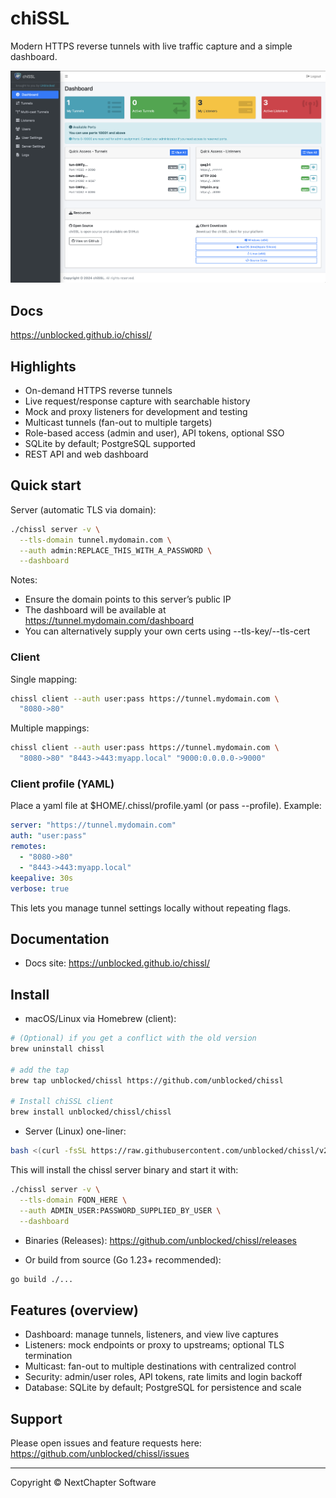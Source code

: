 # chiSSL

Modern HTTPS reverse tunnels with live traffic capture and a simple dashboard.

![Dashboard Overview](docs/assets/screenshots/dashboard-main.png)

## Docs
https://unblocked.github.io/chissl/

## Highlights
- On-demand HTTPS reverse tunnels
- Live request/response capture with searchable history
- Mock and proxy listeners for development and testing
- Multicast tunnels (fan-out to multiple targets)
- Role-based access (admin and user), API tokens, optional SSO
- SQLite by default; PostgreSQL supported
- REST API and web dashboard

## Quick start

Server (automatic TLS via domain):

```bash
./chissl server -v \
  --tls-domain tunnel.mydomain.com \
  --auth admin:REPLACE_THIS_WITH_A_PASSWORD \
  --dashboard
```

Notes:
- Ensure the domain points to this server’s public IP
- The dashboard will be available at https://tunnel.mydomain.com/dashboard
- You can alternatively supply your own certs using --tls-key/--tls-cert

### Client
Single mapping:
```bash
chissl client --auth user:pass https://tunnel.mydomain.com \
  "8080->80"
```
Multiple mappings:
```bash
chissl client --auth user:pass https://tunnel.mydomain.com \
  "8080->80" "8443->443:myapp.local" "9000:0.0.0.0->9000"
```

### Client profile (YAML)
Place a yaml file at $HOME/.chissl/profile.yaml (or pass --profile). Example:
```yaml
server: "https://tunnel.mydomain.com"
auth: "user:pass"
remotes:
  - "8080->80"
  - "8443->443:myapp.local"
keepalive: 30s
verbose: true
```
This lets you manage tunnel settings locally without repeating flags.

## Documentation
- Docs site: https://unblocked.github.io/chissl/

## Install
- macOS/Linux via Homebrew (client):
```bash
# (Optional) if you get a conflict with the old version 
brew uninstall chissl

# add the tap 
brew tap unblocked/chissl https://github.com/unblocked/chissl

# Install chiSSL client 
brew install unblocked/chissl/chissl
```

- Server (Linux) one-liner:

```bash
bash <(curl -fsSL https://raw.githubusercontent.com/unblocked/chissl/v2.0/server_installer.sh) FQDN_HERE [port] [admin_password]
```

This will install the chissl server binary and start it with:

```bash
./chissl server -v \
  --tls-domain FQDN_HERE \
  --auth ADMIN_USER:PASSWORD_SUPPLIED_BY_USER \
  --dashboard
```

- Binaries (Releases):
  https://github.com/unblocked/chissl/releases

- Or build from source (Go 1.23+ recommended):

```bash
go build ./...
```

## Features (overview)
- Dashboard: manage tunnels, listeners, and view live captures
- Listeners: mock endpoints or proxy to upstreams; optional TLS termination
- Multicast: fan-out to multiple destinations with centralized control
- Security: admin/user roles, API tokens, rate limits and login backoff
- Database: SQLite by default; PostgreSQL for persistence and scale

## Support
Please open issues and feature requests here: https://github.com/unblocked/chissl/issues

---

Copyright © NextChapter Software
